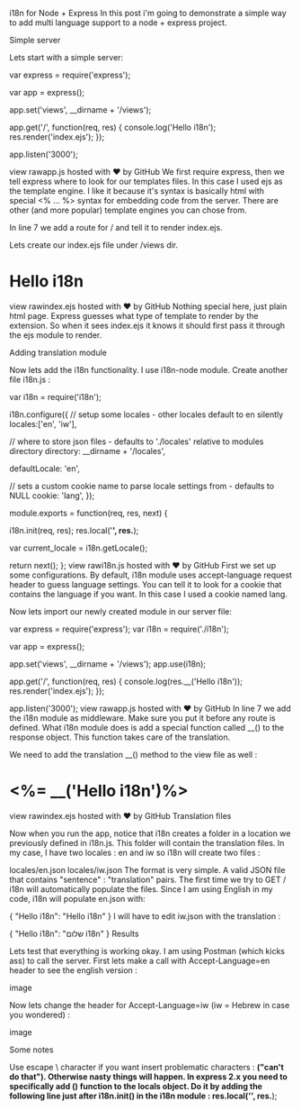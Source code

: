 i18n for Node + Express
In this post i'm going to demonstrate a simple way to add multi language support to a node + express project.

Simple server

Lets start with a simple server:

var express = require('express');
 
var app = express();
 
app.set('views', __dirname + '/views');
 
app.get('/', function(req, res) {
  console.log('Hello i18n');
  res.render('index.ejs');
});
 
app.listen('3000');
 
view rawapp.js hosted with ❤ by GitHub
We first require express, then we tell express where to look for our templates files. In this case I used ejs as the template engine. I like it because it's syntax is basically html with special <% ... %> syntax for embedding code from the server. There are other (and more popular) template engines you can chose from.

In line 7 we add a route for / and tell it to render index.ejs.

Lets create our index.ejs file under /views dir.

<html>
<head>
  <title>node, express and i18n</title>
</head>
<body>
  <h1>Hello i18n</h1>
</body>
</html>
view rawindex.ejs hosted with ❤ by GitHub
Nothing special here, just plain html page. Express guesses what type of template to render by the extension. So when it sees index.ejs it knows it should first pass it through the ejs module to render.

Adding translation module

Now lets add the i18n functionality. I use i18n-node module. Create another file i18n.js :

var i18n = require('i18n');
 
i18n.configure({
  // setup some locales - other locales default to en silently
  locales:['en', 'iw'],
 
  // where to store json files - defaults to './locales' relative to modules directory
  directory: __dirname + '/locales',
  
  defaultLocale: 'en',
  
  // sets a custom cookie name to parse locale settings from  - defaults to NULL
  cookie: 'lang',
});
 
module.exports = function(req, res, next) {
 
  i18n.init(req, res);
  res.local('__', res.__);
 
  var current_locale = i18n.getLocale();
 
  return next();
};
view rawi18n.js hosted with ❤ by GitHub
First we set up some configurations. By default, i18n module uses accept-language request header to guess language settings. You can tell it to look for a cookie that contains the language if you want. In this case I used a cookie named lang.

Now lets import our newly created module in our server file:

var express = require('express');
var i18n = require('./i18n');
 
var app = express();
 
app.set('views', __dirname + '/views');
app.use(i18n);
 
app.get('/', function(req, res) {
  console.log(res.__('Hello i18n'));
  res.render('index.ejs');
});
 
app.listen('3000');
view rawapp.js hosted with ❤ by GitHub
In line 7 we add the i18n module as middleware. Make sure you put it before any route is defined. What i18n module does is add a special function called __() to the response object. This function takes care of the translation.

We need to add the translation __() method to the view file as well :

<html>
<head>
  <title>node, express and i18n</title>
</head>
<body>
  <h1><%= __('Hello i18n')%></h1>
</body>
</html>
view rawindex.ejs hosted with ❤ by GitHub
Translation files

Now when you run the app, notice that i18n creates a folder in a location we previously defined in i18n.js. This folder will contain the translation files. In my case, I have two locales : en and iw so i18n will create two files :

locales/en.json
locales/iw.json
The format is very simple. A valid JSON file that contains "sentence" : "translation" pairs. The first time we try to GET / i18n will automatically populate the files. Since I am using English in my code, i18n will populate en.json with:

{
    "Hello i18n": "Hello i18n"
}
I will have to edit iw.json with the translation :

{
    "Hello i18n": "שלום i18n"
}
Results

Lets test that everything is working okay. I am using Postman (which kicks ass) to call the server. First lets make a call with Accept-Language=en header to see the english version :

image

Now lets change the header for Accept-Language=iw (iw = Hebrew in case you wondered) :

image

Some notes

Use escape \ character if you want insert problematic characters : __("can\'t do that"). Otherwise nasty things will happen.
In express 2.x you need to specifically add __() function to the locals object. Do it by adding the following line just after i18n.init() in the i18n module :
res.local('__', res.__);
